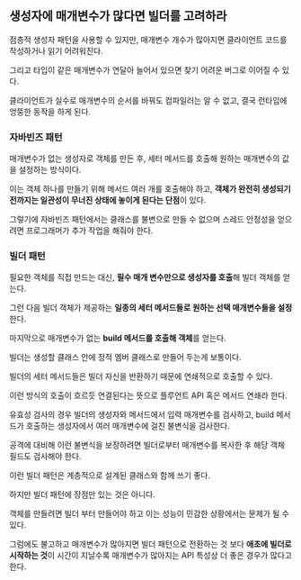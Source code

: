 ## 생성자에 매개변수가 많다면 빌더를 고려하라



점층적 생성자 패턴을 사용할 수 있지만, 매개변수 개수가 많아지면 클라이언트 코드를 작성하거나 읽기 어려워진다.

그리고 타입이 같은 매개변수가 연달아 늘어서 있으면 찾기 어려운 버그로 이어질 수 있다.

클라이언트가 실수로 매개변수의 순서를 바꿔도 컴파일러는 알 수 없고, 결국 런타임에 엉뚱한 동작을 하게 된다.



### 자바빈즈 패턴

매개변수가 없는 생성자로 객체를 만든 후, 세터 메서드를 호출해 원하는 매개변수의 값을 설정하는 방식이다.

이는 객체 하나를 만들기 위해 메서드 여러 개를 호출해야 하고, **객체가 완전히 생성되기 전까지는 일관성이 무너진 상태에 놓이게 된다는 단점**이 있다.

그렇기에 자바빈즈 패턴에서는 클래스를 불변으로 만들 수 없으며 스레드 안정성을 얻으려면 프로그래머가 추가 작업을 해줘야 한다.



### 빌더 패턴

필요한 객체를 직접 만드는 대신, **필수 매개 변수만으로 생성자를 호출**해 빌더 객체를 얻는다.

그런 다음 빌더 객체가 제공하는 **일종의 세터 메서드들로 원하는 선택 매개변수들을 설정**한다.

마지막으로 매개변수가 없는 **build 메서드를 호출해 객체**를 얻는다.

빌더는 생성할 클래스 안에 정적 멤버 클래스로 만들어 두는게 보통이다.



빌더의 세터 메서드들은 빌더 자신을 반환하기 때문에 연쇄적으로 호출할 수 있다.

이런 방식의 호출이 흐르듯 연결된다는 뜻으로 플루언트 API 혹은 메서드 연쇄라 한다.



유효성 검사의 경우 빌더의 생성자와 메서드에서 입력 매개변수를 검사하고, build 메서드가 호출하는 생성자에서 여러 매개변수에 걸친 불변식을 검사한다.

공격에 대비해 이런 불변식을 보장하려면 빌더로부터 매개변수를 복사한 후 해당 객체 필드도 검사해야 한다.



이런 빌더 패턴은 계층적으로 설계된 클래스와 함께 쓰기 좋다.

하지만 빌더 패턴에 장점만 있는 것은 아니다.

객체를 만들려면 빌더 부터 만들어야 하고 이는 성능이 민감한 상황에서는 문제가 될 수 있다.

그럼에도 불고하고 매개변수가 많아지면 빌더 패턴으로 전환하는 것 보다 **애초에 빌더로 시작하는 것**이 시간이 지날수록 매개변수가 많아지는 API 특성상 더 좋은 경우가 많다고 한다.